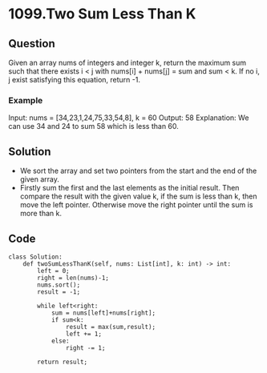 # 1099.Two Sum Less Than K

## Question
Given an array nums of integers and integer k, return the maximum sum such that there exists i < j with nums[i] + nums[j] = sum and sum < k. If no i, j exist satisfying this equation, return -1.

### Example
Input: nums = [34,23,1,24,75,33,54,8], k = 60
Output: 58
Explanation: We can use 34 and 24 to sum 58 which is less than 60.

## Solution
* We sort the array and set two pointers from the start and the end of the given array. 
* Firstly sum the first and the last elements as the initial result. Then compare the result with the given value k, if the sum is less than k, then move the left pointer. Otherwise move the right pointer until the sum is more than k.

## Code
```python3
class Solution:
    def twoSumLessThanK(self, nums: List[int], k: int) -> int:
        left = 0;
        right = len(nums)-1;
        nums.sort();
        result = -1;
        
        while left<right:
            sum = nums[left]+nums[right];
            if sum<k:
                result = max(sum,result);
                left += 1;
            else:
                right -= 1;

        return result;
```